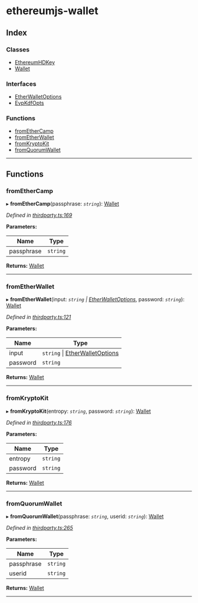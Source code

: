 # ethereumjs-wallet

## Index

### Classes

- [EthereumHDKey](classes/ethereumhdkey.md)
- [Wallet](classes/wallet.md)

### Interfaces

- [EtherWalletOptions](interfaces/etherwalletoptions.md)
- [EvpKdfOpts](interfaces/evpkdfopts.md)

### Functions

- [fromEtherCamp](#fromethercamp)
- [fromEtherWallet](#frometherwallet)
- [fromKryptoKit](#fromkryptokit)
- [fromQuorumWallet](#fromquorumwallet)

---

## Functions

<a id="fromethercamp"></a>

### fromEtherCamp

▸ **fromEtherCamp**(passphrase: _`string`_): [Wallet](classes/wallet.md)

_Defined in [thirdparty.ts:169](https://github.com/ethereumjs/ethereumjs-wallet/blob/13fb20d/src/thirdparty.ts#L169)_

**Parameters:**

| Name       | Type     |
| ---------- | -------- |
| passphrase | `string` |

**Returns:** [Wallet](classes/wallet.md)

---

<a id="frometherwallet"></a>

### fromEtherWallet

▸ **fromEtherWallet**(input: _`string` \| [EtherWalletOptions](interfaces/etherwalletoptions.md)_, password: _`string`_): [Wallet](classes/wallet.md)

_Defined in [thirdparty.ts:121](https://github.com/ethereumjs/ethereumjs-wallet/blob/13fb20d/src/thirdparty.ts#L121)_

**Parameters:**

| Name     | Type                                                               |
| -------- | ------------------------------------------------------------------ |
| input    | `string` \| [EtherWalletOptions](interfaces/etherwalletoptions.md) |
| password | `string`                                                           |

**Returns:** [Wallet](classes/wallet.md)

---

<a id="fromkryptokit"></a>

### fromKryptoKit

▸ **fromKryptoKit**(entropy: _`string`_, password: _`string`_): [Wallet](classes/wallet.md)

_Defined in [thirdparty.ts:176](https://github.com/ethereumjs/ethereumjs-wallet/blob/13fb20d/src/thirdparty.ts#L176)_

**Parameters:**

| Name     | Type     |
| -------- | -------- |
| entropy  | `string` |
| password | `string` |

**Returns:** [Wallet](classes/wallet.md)

---

<a id="fromquorumwallet"></a>

### fromQuorumWallet

▸ **fromQuorumWallet**(passphrase: _`string`_, userid: _`string`_): [Wallet](classes/wallet.md)

_Defined in [thirdparty.ts:265](https://github.com/ethereumjs/ethereumjs-wallet/blob/13fb20d/src/thirdparty.ts#L265)_

**Parameters:**

| Name       | Type     |
| ---------- | -------- |
| passphrase | `string` |
| userid     | `string` |

**Returns:** [Wallet](classes/wallet.md)

---
